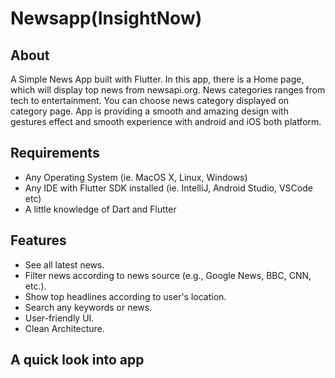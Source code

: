 # Newsapp(InsightNow)

## About
A Simple News App built with Flutter. In this app, there is a Home page, which will display top news from newsapi.org. News categories ranges from tech to entertainment. You can choose news category displayed on category page. App is providing a smooth and amazing design with gestures effect and smooth experience with android and iOS both platform.

## Requirements
- Any Operating System (ie. MacOS X, Linux, Windows)
- Any IDE with Flutter SDK installed (ie. IntelliJ, Android Studio, VSCode etc)
- A little knowledge of Dart and Flutter


## Features

- See all latest news.
- Filter news according to news source (e.g., Google News, BBC, CNN, etc.).
- Show top headlines according to user's location.
- Search any keywords or news.
- User-friendly UI.
- Clean Architecture.


## A quick look into app
